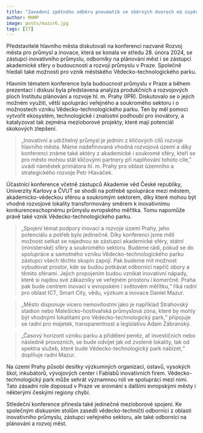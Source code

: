 ```yaml
---
title: "Zavedení zpětného odběru pneumatik ve sběrných dvorech má úspěch"
author: MHMP
image: posts/mazur6.jpg
tags: [IT]
---
```

 
Představitelé hlavního města diskutovali na konferenci nazvané Rozvoj města pro průmysl a inovace, která se konala ve středu 28. února 2024, se zástupci inovativního průmyslu, odborníky na plánování měst i se zástupci akademické sféry o budoucnosti a rozvoji průmyslu v Praze. Společně hledali také možnosti pro vznik městského Vědecko-technologického parku. 

Hlavním tématem konference byla budoucnost průmyslu v Praze a během prezentací i diskusí byla představena analýza produkčních a rozvojových ploch Institutu plánování a rozvoje hl. m. Prahy (IPR). Diskutovalo se o jejich možném využití, větší spolupráci veřejného a soukromého sektoru i o možnostech vzniku Vědecko-technologického parku. Ten by měl pomoci vytvořit ekosystém, technologické i znalostní podhoubí pro inovátory, a katalyzovat tak zejména mezioborové projekty, které mají potenciál skokových zlepšení.

> „Inovativní a udržitelný průmysl je jedním z klíčových cílů rozvoje hlavního města. Máme nadefinovaná vhodná rozvojová území a díky konferenci známe také aktéry z akademické i soukromé sféry, kteří se pro město mohou stát klíčovými partnery při naplňování tohoto cíle,” uvádí náměstek primátora hl. m. Prahy pro oblast územního a strategického rozvoje Petr Hlaváček. 

Účastníci konference včetně zástupců Akademie věd České republiky, Univerzity Karlovy a ČVUT se shodli na potřebě spolupráce mezi městem, akademicko-vědeckou sférou a soukromým sektorem, díky které mohou být vhodné rozvojové lokality transformovány směrem k inovativnímu konkurenceschopnému průmyslu evropského měřítka. Tomu napomůže právě také vznik Vědecko-technologického parku. 

> „Spojení témat podpory inovací a rozvoje území Prahy, jeho potenciálu a potřeb bylo jedinečné. Díky konferenci jsme měli možnost setkat se najednou se zástupci akademické sféry, státní (ministerské) sféry a soukromého sektoru. Budeme rádi, pokud se do spolupráce a samotného vzniku Vědecko-technologického parku zástupci všech těchto skupin zapojí. Pak budeme mít možnost vybudovat prostor, kde se budou potkávat odborníci napříč obory a těmito sférami. Jejich propojením budou vznikat inovativní nápady, které si najdou své zákazníky ve veřejném prostoru i komerčně. Praha pak bude centrem inovací v evropském i světovém měřítku,“ říká radní pro oblast ICT, Smart City, vědu, výzkum a inovace Daniel Mazur.

> „Město disponuje vícero nemovitostmi jako je například Strahovský stadion nebo Malešicko-hostivařská průmyslová zóna, které by mohly být vhodnými lokalitami pro Vědecko-technologický park,“ připojuje se radní pro majetek, transparentnost a legislativu Adam Zábranský.

> „Časový horizont vzniku parku a přidělení peněz, ať investičních nebo následně provozních, se bude odvíjet jak od zvolené lokality, tak od spektra služeb, které bude Vědecko-technologický park nabízet,“ doplňuje radní Mazur.

Na území Prahy působí desítky výzkumných organizací, ústavů, vysokých škol, inkubátorů, vývojových center i Fablabů inovativních firem. Vědecko-technologický park může sehrát významnou roli ve spolupráci mezi nimi. Tato zásadní role doposud v Praze ve srovnání s dalšími evropskými městy i některými českými regiony chybí.  

Středeční konference přinesla také jedinečné mezioborové spojení. Ke společným diskusním stolům zasedli vědecko-techničtí odborníci z oblasti inovativního průmyslu, zástupci veřejného sektoru, ale také odborníci na plánování a rozvoj měst.
